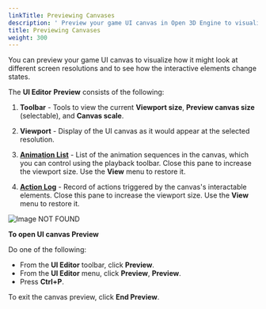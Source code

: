 ```yaml
---
linkTitle: Previewing Canvases
description: ' Preview your game UI canvas in Open 3D Engine to visualize how it might look at different screen resolutions and to see how the interactive elements change state. '
title: Previewing Canvases
weight: 300
---
```


You can preview your game UI canvas to visualize how it might look at different screen resolutions and to see how the interactive elements change states.

The **UI Editor** **Preview** consists of the following:

1. **Toolbar** - Tools to view the current **Viewport size**, **Preview canvas size** (selectable), and **Canvas scale**.

1. **Viewport** - Display of the UI canvas as it would appear at the selected resolution.

1. [**Animation List**](previewing-behavior#animation-list) - List of the animation sequences in the canvas, which you can control using the playback toolbar. Close this pane to increase the viewport size. Use the **View** menu to restore it.

1. [**Action Log**](previewing-behavior#action-log) - Record of actions triggered by the canvas's interactable elements. Close this pane to increase the viewport size. Use the **View** menu to restore it.

![Image NOT FOUND](/images/user-guide/interactivity/user-interface/canvases/preview/ui-editor-preview-overview.png)

**To open UI canvas **Preview****

Do one of the following:
+ From the **UI Editor** toolbar, click **Preview**.
+ From the **UI Editor** menu, click **Preview**, **Preview**.
+ Press **Ctrl+P**.

To exit the canvas preview, click **End Preview**.
